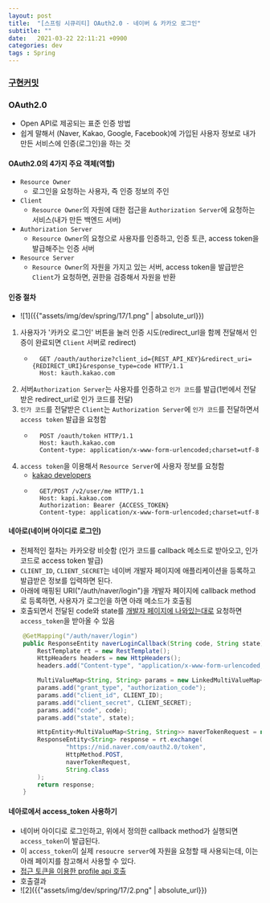 ```yaml
---
layout: post
title:  "[스프링 시큐리티] OAuth2.0 - 네이버 & 카카오 로그인"
subtitle: ""
date:   2021-03-22 22:11:21 +0900
categories: dev
tags : Spring
---
```


### [구현커밋]({{"https://github.com/blupine/godingeta/commit/b6b190632fb07b59a6048b80c0c57d3e7a1e6d31"}})

### OAuth2.0
- Open API로 제공되는 표준 인증 방법
- 쉽게 말해서 (Naver, Kakao, Google, Facebook)에 가입된 사용자 정보로 내가 만든 서비스에 인증(로그인)을 하는 것

#### OAuth2.0의 4가지 주요 객체(역할)
- `Resource Owner`
    - 로그인을 요청하는 사용자, 즉 인증 정보의 주인
- `Client`
    - `Resource Owner`의 자원에 대한 접근을 `Authorization Server`에 요청하는 서비스(내가 만든 백엔드 서버)
- `Authorization Server`
    - `Resource Owner`의 요청으로 사용자를 인증하고, 인증 토큰, access token을 발급해주는 인증 서버
- `Resource Server`
    - `Resource Owner`의 자원을 가지고 있는 서버, access token을 발급받은 `Client`가 요청하면, 권한을 검증해서 자원을 반환


#### 인증 절차
- ![1]({{"assets/img/dev/spring/17/1.png" | absolute_url}})
1. 사용자가 '카카오 로그인' 버튼을 눌러 인증 시도(redirect_url을 함께 전달해서 인증이 완료되면 `Client` 서버로 redirect)
    - ```
        GET /oauth/authorize?client_id={REST_API_KEY}&redirect_uri={REDIRECT_URI}&response_type=code HTTP/1.1
        Host: kauth.kakao.com
        ```
2. 서버`Authorization Server`는 사용자를 인증하고 `인가 코드`를 발급(1번에서 전달받은 redirect_url로 인가 코드를 전달)
3. `인가 코드`를 전달받은 `Client`는 `Authorization Server`에 `인가 코드`를 전달하면서 `access token` 발급을 요청함
    - ```
        POST /oauth/token HTTP/1.1
        Host: kauth.kakao.com
        Content-type: application/x-www-form-urlencoded;charset=utf-8
        ```
4. `access token`을 이용해서 `Resource Server`에 사용자 정보를 요청함
    - [kakao developers]({{"https://developers.kakao.com/docs/latest/ko/kakaologin/rest-api#req-user-info"}})
    - ```
        GET/POST /v2/user/me HTTP/1.1
        Host: kapi.kakao.com
        Authorization: Bearer {ACCESS_TOKEN}
        Content-type: application/x-www-form-urlencoded;charset=utf-8
        ```

#### 네아로(네이버 아이디로 로그인)
- 전체적인 절차는 카카오랑 비슷함 (인가 코드를 callback 메소드로 받아오고, 인가 코드로 access token 발급)
- `CLIENT_ID`, `CLIENT_SECRET`는 네이버 개발자 페이지에 애플리케이션을 등록하고 발급받은 정보를 입력하면 된다.
- 아래에 매핑된 URI("/auth/naver/login")을 개발자 페이지에 callback method로 등록하면, 사용자가 로그인을 하면 아래 메소드가 호출됨
- 호출되면서 전달된 code와 state를 [개발자 페이지에 나와있는대로]({{"https://developers.naver.com/docs/login/devguide/devguide.md#3-4-4-접근-토큰-발급-요청"}}) 요청하면 `access_token`을 받아올 수 있음
```java
    @GetMapping("/auth/naver/login")
    public ResponseEntity naverLoginCallback(String code, String state) {
        RestTemplate rt = new RestTemplate();
        HttpHeaders headers = new HttpHeaders();
        headers.add("Content-type", "application/x-www-form-urlencoded;charset=utf-8");

        MultiValueMap<String, String> params = new LinkedMultiValueMap<>();
        params.add("grant_type", "authorization_code");
        params.add("client_id", CLIENT_ID);
        params.add("client_secret", CLIENT_SECRET);
        params.add("code", code);
        params.add("state", state);

        HttpEntity<MultiValueMap<String, String>> naverTokenRequest = new HttpEntity<>(params, headers);
        ResponseEntity<String> response = rt.exchange(
                "https://nid.naver.com/oauth2.0/token",
                HttpMethod.POST,
                naverTokenRequest,
                String.class
        );
        return response;
    }
```

#### 네아로에서 access_token 사용하기
- 네이버 아이디로 로그인하고, 위에서 정의한 callback method가 실행되면 `access_token`이 발급된다.
- 이 `access_token`이 실제 `resoucre server`에 자원을 요청할 때 사용되는데, 이는 아래 페이지를 참고해서 사용할 수 있다.
- [접근 토큰을 이용한 profile api 호출]({{"https://developers.naver.com/docs/login/devguide/devguide.md#3-4-5-접근-토큰을-이용하여-프로필-api-호출하기"}})
- 호출결과
- ![2]({{"assets/img/dev/spring/17/2.png" | absolute_url}})